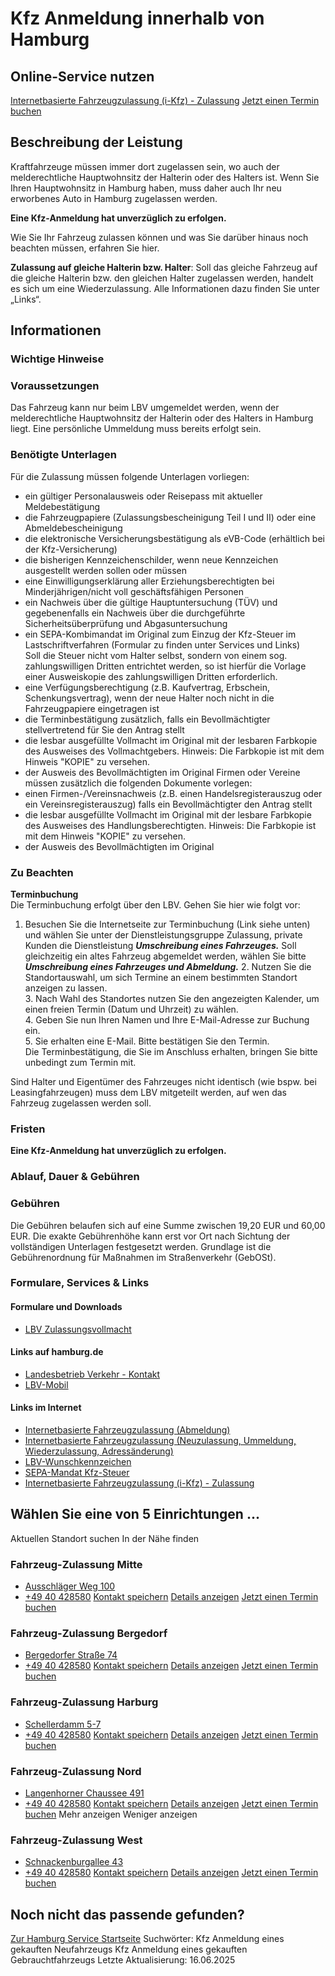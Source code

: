 # Kfz Anmeldung innerhalb von Hamburg

## Online-Service nutzen
[Internetbasierte Fahrzeugzulassung (i-Kfz) - Zulassung](https://www.behoerden-serviceportal.de/onlineantraege/onlineantrag?prozessKey=m40191.zl&oeId=S100002.OE.0000010251-0000296974&leistungId=99036020001000&p=020000)
[Jetzt einen Termin buchen](https://lbv-termine.de/frontend/index.php)

## Beschreibung der Leistung
Kraftfahrzeuge müssen immer dort zugelassen sein, wo auch der melderechtliche Hauptwohnsitz der Halterin oder des Halters ist. Wenn Sie Ihren Hauptwohnsitz in Hamburg haben, muss daher auch Ihr neu erworbenes Auto in Hamburg zugelassen werden.

**Eine Kfz-Anmeldung hat unverzüglich zu erfolgen.**

Wie Sie Ihr Fahrzeug zulassen können und was Sie darüber hinaus noch beachten müssen, erfahren Sie hier.

**Zulassung auf gleiche Halterin bzw. Halter**: Soll das gleiche Fahrzeug auf die gleiche Halterin bzw. den gleichen Halter zugelassen werden, handelt es sich um eine Wiederzulassung. Alle Informationen dazu finden Sie unter „Links“.

## Informationen

### Wichtige Hinweise

### Voraussetzungen
Das Fahrzeug kann nur beim LBV umgemeldet werden, wenn der melderechtliche Hauptwohnsitz der Halterin oder des Halters in Hamburg liegt. Eine persönliche Ummeldung muss bereits erfolgt sein.

### Benötigte Unterlagen
Für die Zulassung müssen folgende Unterlagen vorliegen:
* ein gültiger Personalausweis oder Reisepass mit aktueller Meldebestätigung
* die Fahrzeugpapiere (Zulassungsbescheinigung Teil I und II) oder eine Abmeldebescheinigung
* die elektronische Versicherungsbestätigung als eVB-Code (erhältlich bei der Kfz-Versicherung)
* die bisherigen Kennzeichenschilder, wenn neue Kennzeichen ausgestellt werden sollen oder müssen
* eine Einwilligungserklärung aller Erziehungsberechtigten bei Minderjährigen/nicht voll geschäftsfähigen Personen
* ein Nachweis über die gültige Hauptuntersuchung (TÜV) und gegebenenfalls ein Nachweis über die durchgeführte Sicherheitsüberprüfung und Abgasuntersuchung
* ein SEPA-Kombimandat im Original zum Einzug der Kfz-Steuer im Lastschriftverfahren (Formular zu finden unter Services und Links)  
  Soll die Steuer nicht vom Halter selbst, sondern von einem sog. zahlungswilligen Dritten entrichtet werden, so ist hierfür die Vorlage einer Ausweiskopie des zahlungswilligen Dritten erforderlich.
* eine Verfügungsberechtigung (z.B. Kaufvertrag, Erbschein, Schenkungsvertrag), wenn der neue Halter noch nicht in die Fahrzeugpapiere eingetragen ist
* die Terminbestätigung
zusätzlich, falls ein Bevollmächtigter stellvertretend für Sie den Antrag stellt
* die lesbar ausgefüllte Vollmacht im Original mit der lesbaren Farbkopie des Ausweises des Vollmachtgebers. Hinweis: Die Farbkopie ist mit dem Hinweis "KOPIE" zu versehen.
* der Ausweis des Bevollmächtigten im Original
Firmen oder Vereine müssen zusätzlich die folgenden Dokumente vorlegen:
* einen Firmen-/Vereinsnachweis (z.B. einen Handelsregisterauszug oder ein Vereinsregisterauszug)
falls ein Bevollmächtigter den Antrag stellt
* die lesbar ausgefüllte Vollmacht im Original mit der lesbare Farbkopie des Ausweises des Handlungsberechtigten. Hinweis: Die Farbkopie ist mit dem Hinweis "KOPIE" zu versehen.
* der Ausweis des Bevollmächtigten im Original

### Zu Beachten
**Terminbuchung**  
Die Terminbuchung erfolgt über den LBV. Gehen Sie hier wie folgt vor:  
1. Besuchen Sie die Internetseite zur Terminbuchung (Link siehe unten) und wählen Sie unter der Dienstleistungsgruppe Zulassung, private Kunden die Dienstleistung ***Umschreibung eines Fahrzeuges.*** Soll gleichzeitig ein altes Fahrzeug abgemeldet werden, wählen Sie bitte ***Umschreibung eines Fahrzeuges und Abmeldung.***
2. Nutzen Sie die Standortauswahl, um sich Termine an einem bestimmten Standort anzeigen zu lassen.  
3. Nach Wahl des Standortes nutzen Sie den angezeigten Kalender, um einen freien Termin (Datum und Uhrzeit) zu wählen.  
4. Geben Sie nun Ihren Namen und Ihre E-Mail-Adresse zur Buchung ein.  
5. Sie erhalten eine E-Mail. Bitte bestätigen Sie den Termin.  
Die Terminbestätigung, die Sie im Anschluss erhalten, bringen Sie bitte unbedingt zum Termin mit.  

Sind Halter und Eigentümer des Fahrzeuges nicht identisch (wie bspw. bei Leasingfahrzeugen) muss dem LBV mitgeteilt werden, auf wen das Fahrzeug zugelassen werden soll.

### Fristen
**Eine Kfz-Anmeldung hat unverzüglich zu erfolgen.**

### Ablauf, Dauer & Gebühren

### Gebühren
Die Gebühren belaufen sich auf eine Summe zwischen 19,20 EUR und 60,00 EUR. Die exakte Gebührenhöhe kann erst vor Ort nach Sichtung der vollständigen Unterlagen festgesetzt werden. Grundlage ist die Gebührenordnung für Maßnahmen im Straßenverkehr (GebOSt).

### Formulare, Services & Links

#### Formulare und Downloads
* [LBV Zulassungsvollmacht](https://www.hamburg.de/resource/blob/413162/dc1e316a4331d5f984ba8b06ee3d3ee7/vollmacht-zulassung-privatkunde-data.pdf)

#### Links auf hamburg.de
* [Landesbetrieb Verkehr - Kontakt](https://www.hamburg.de/verkehr/lbv/kontakt)
* [LBV-Mobil](https://www.hamburg.de/verkehr/lbv/wir-ueber-uns/kontakt-413860)

#### Links im Internet
* [Internetbasierte Fahrzeugzulassung (Abmeldung)](https://www.behoerden-serviceportal.de/onlineantraege/onlineantrag?prozessKey=m40191.ab&oeId=S100002.OE.0000010251-0000296974&leistungId=99036008070000&p=020000)
* [Internetbasierte Fahrzeugzulassung (Neuzulassung, Ummeldung, Wiederzulassung, Adressänderung)](https://www.behoerden-serviceportal.de/onlineantraege/onlineantrag?prozessKey=m40191.zl&oeId=S100002.OE.0000010251-0000296974&leistungId=99036008007008&p=020000)
* [LBV-Wunschkennzeichen](https://kfzonline.ekom21.de/kfzonline.public/start.html?oe=00.00.02.000000)
* [SEPA-Mandat Kfz-Steuer](https://www.formulare-bfinv.de/ffw/action/invoke.do?id=032021)
* [Internetbasierte Fahrzeugzulassung (i-Kfz) - Zulassung](https://www.behoerden-serviceportal.de/onlineantraege/onlineantrag?prozessKey=m40191.zl&oeId=S100002.OE.0000010251-0000296974&leistungId=99036020001000&p=020000)

## Wählen Sie eine von 5 Einrichtungen ...
Aktuellen Standort suchen
In der Nähe finden

### Fahrzeug-Zulassung Mitte
* [Ausschläger Weg 100](#)
* [+49 40 428580](tel:+4940428580 "+49 40 428580")
[Kontakt speichern](//iason.hamburg.de/befi/info/vcard/111115143/ "Kontakt speichern") 
[Details anzeigen](/service/info/111115143/)   [Jetzt einen Termin buchen](https://lbv-termine.de/frontend/index.php)

### Fahrzeug-Zulassung Bergedorf
* [Bergedorfer Straße 74](#)
* [+49 40 428580](tel:+4940428580 "+49 40 428580")
[Kontakt speichern](//iason.hamburg.de/befi/info/vcard/111115151/ "Kontakt speichern") 
[Details anzeigen](/service/info/111115151/)   [Jetzt einen Termin buchen](https://lbv-termine.de/frontend/index.php)

### Fahrzeug-Zulassung Harburg
* [Schellerdamm 5-7](#)
* [+49 40 428580](tel:+4940428580 "+49 40 428580")
[Kontakt speichern](//iason.hamburg.de/befi/info/vcard/111115145/ "Kontakt speichern") 
[Details anzeigen](/service/info/111115145/)   [Jetzt einen Termin buchen](https://lbv-termine.de/frontend/index.php)

### Fahrzeug-Zulassung Nord
* [Langenhorner Chaussee 491](#)
* [+49 40 428580](tel:+4940428580 "+49 40 428580")
[Kontakt speichern](//iason.hamburg.de/befi/info/vcard/111115149/ "Kontakt speichern") 
[Details anzeigen](/service/info/111115149/)   [Jetzt einen Termin buchen](https://lbv-termine.de/frontend/index.php)
Mehr anzeigen Weniger anzeigen

### Fahrzeug-Zulassung West
* [Schnackenburgallee 43](#)
* [+49 40 428580](tel:+4940428580 "+49 40 428580")
[Kontakt speichern](//iason.hamburg.de/befi/info/vcard/111115147/ "Kontakt speichern") 
[Details anzeigen](/service/info/111115147/)   [Jetzt einen Termin buchen](https://lbv-termine.de/frontend/index.php)

## Noch nicht das passende gefunden?
 [Zur Hamburg Service Startseite](/service/)
Suchwörter: Kfz Anmeldung eines gekauften Neufahrzeugs Kfz Anmeldung eines gekauften Gebrauchtfahrzeugs
Letzte Aktualisierung: 16.06.2025